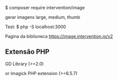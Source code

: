  $ composer require intervention/image
 
 gerar imagens large, medium, thumb

 Test: $ php -S localhost:3000
 
Pagina da biblioneca
https://image.intervention.io/v2

## Extensão PHP

 GD Library (>=2.0)
 
 or Imagick PHP extension (>=6.5.7)  
